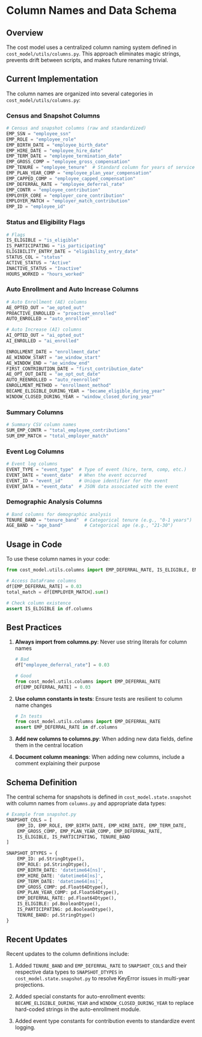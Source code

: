 # Column Names and Data Schema

## Overview

The cost model uses a centralized column naming system defined in `cost_model/utils/columns.py`. This approach eliminates magic strings, prevents drift between scripts, and makes future renaming trivial.

## Current Implementation

The column names are organized into several categories in `cost_model/utils/columns.py`:

### Census and Snapshot Columns

```python
# Census and snapshot columns (raw and standardized)
EMP_SSN = "employee_ssn"
EMP_ROLE = "employee_role"
EMP_BIRTH_DATE = "employee_birth_date"
EMP_HIRE_DATE = "employee_hire_date"
EMP_TERM_DATE = "employee_termination_date"
EMP_GROSS_COMP = "employee_gross_compensation"
EMP_TENURE = "employee_tenure"  # Standard column for years of service
EMP_PLAN_YEAR_COMP = "employee_plan_year_compensation"
EMP_CAPPED_COMP = "employee_capped_compensation"
EMP_DEFERRAL_RATE = "employee_deferral_rate"
EMP_CONTR = "employee_contribution"
EMPLOYER_CORE = "employer_core_contribution"
EMPLOYER_MATCH = "employer_match_contribution"
EMP_ID = "employee_id"
```

### Status and Eligibility Flags

```python
# Flags
IS_ELIGIBLE = "is_eligible"
IS_PARTICIPATING = "is_participating"
ELIGIBILITY_ENTRY_DATE = "eligibility_entry_date"
STATUS_COL = "status"
ACTIVE_STATUS = "Active"
INACTIVE_STATUS = "Inactive"
HOURS_WORKED = "hours_worked"
```

### Auto Enrollment and Auto Increase Columns

```python
# Auto Enrollment (AE) columns
AE_OPTED_OUT = "ae_opted_out"
PROACTIVE_ENROLLED = "proactive_enrolled"
AUTO_ENROLLED = "auto_enrolled"

# Auto Increase (AI) columns
AI_OPTED_OUT = "ai_opted_out"
AI_ENROLLED = "ai_enrolled"

ENROLLMENT_DATE = "enrollment_date"
AE_WINDOW_START = "ae_window_start"
AE_WINDOW_END = "ae_window_end"
FIRST_CONTRIBUTION_DATE = "first_contribution_date"
AE_OPT_OUT_DATE = "ae_opt_out_date"
AUTO_REENROLLED = "auto_reenrolled"
ENROLLMENT_METHOD = "enrollment_method"
BECAME_ELIGIBLE_DURING_YEAR = "became_eligible_during_year"
WINDOW_CLOSED_DURING_YEAR = "window_closed_during_year"
```

### Summary Columns

```python
# Summary CSV column names
SUM_EMP_CONTR = "total_employee_contributions"
SUM_EMP_MATCH = "total_employer_match"
```

### Event Log Columns

```python
# Event log columns
EVENT_TYPE = "event_type"  # Type of event (hire, term, comp, etc.)
EVENT_DATE = "event_date"  # When the event occurred
EVENT_ID = "event_id"      # Unique identifier for the event
EVENT_DATA = "event_data"  # JSON data associated with the event
```

### Demographic Analysis Columns

```python
# Band columns for demographic analysis
TENURE_BAND = "tenure_band"  # Categorical tenure (e.g., "0-1 years")
AGE_BAND = "age_band"        # Categorical age (e.g., "21-30")
```

## Usage in Code

To use these column names in your code:

```python
from cost_model.utils.columns import EMP_DEFERRAL_RATE, IS_ELIGIBLE, EMPLOYER_MATCH

# Access DataFrame columns
df[EMP_DEFERRAL_RATE] = 0.03
total_match = df[EMPLOYER_MATCH].sum()

# Check column existence
assert IS_ELIGIBLE in df.columns
```

## Best Practices

1. **Always import from columns.py**: Never use string literals for column names
   ```python
   # Bad
   df["employee_deferral_rate"] = 0.03
   
   # Good
   from cost_model.utils.columns import EMP_DEFERRAL_RATE
   df[EMP_DEFERRAL_RATE] = 0.03
   ```

2. **Use column constants in tests**: Ensure tests are resilient to column name changes
   ```python
   # In tests
   from cost_model.utils.columns import EMP_DEFERRAL_RATE
   assert EMP_DEFERRAL_RATE in df.columns
   ```

3. **Add new columns to columns.py**: When adding new data fields, define them in the central location

4. **Document column meanings**: When adding new columns, include a comment explaining their purpose

## Schema Definition

The central schema for snapshots is defined in `cost_model.state.snapshot` with column names from `columns.py` and appropriate data types:

```python
# Example from snapshot.py
SNAPSHOT_COLS = [
    EMP_ID, EMP_ROLE, EMP_BIRTH_DATE, EMP_HIRE_DATE, EMP_TERM_DATE,
    EMP_GROSS_COMP, EMP_PLAN_YEAR_COMP, EMP_DEFERRAL_RATE,
    IS_ELIGIBLE, IS_PARTICIPATING, TENURE_BAND
]

SNAPSHOT_DTYPES = {
    EMP_ID: pd.StringDtype(),
    EMP_ROLE: pd.StringDtype(),
    EMP_BIRTH_DATE: 'datetime64[ns]',
    EMP_HIRE_DATE: 'datetime64[ns]',
    EMP_TERM_DATE: 'datetime64[ns]',
    EMP_GROSS_COMP: pd.Float64Dtype(),
    EMP_PLAN_YEAR_COMP: pd.Float64Dtype(),
    EMP_DEFERRAL_RATE: pd.Float64Dtype(),
    IS_ELIGIBLE: pd.BooleanDtype(),
    IS_PARTICIPATING: pd.BooleanDtype(),
    TENURE_BAND: pd.StringDtype()
}
```

## Recent Updates

Recent updates to the column definitions include:

1. Added `TENURE_BAND` and `EMP_DEFERRAL_RATE` to `SNAPSHOT_COLS` and their respective data types to `SNAPSHOT_DTYPES` in `cost_model.state.snapshot.py` to resolve KeyError issues in multi-year projections.

2. Added special constants for auto-enrollment events: `BECAME_ELIGIBLE_DURING_YEAR` and `WINDOW_CLOSED_DURING_YEAR` to replace hard-coded strings in the auto-enrollment module.

3. Added event type constants for contribution events to standardize event logging.